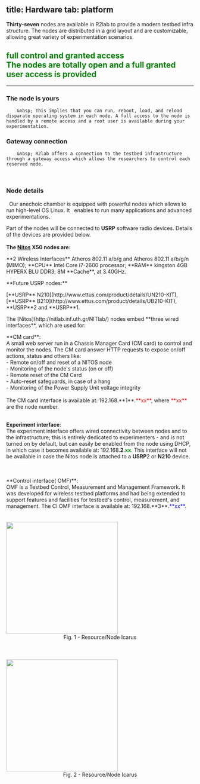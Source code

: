 title: Hardware
tab: platform
---

**Thirty-seven** nodes are available in R2lab to provide a modern testbed infra structure. The nodes are distributed in a grid layout and are customizable, allowing great variety of experimentation scenarios.

<h2 class="text-center" style="color:green;" >
full control and granted access<br>
<span class="text-muted lead">The nodes are totally open and a full granted user access is provided</span><br>
</h2>

<hr class="featurette-divider">

<div class="row">
  <div class="col-md-5"> 
  	<span>
  		<h3>The node is yours</h3>
  		<i style="font-size:2em;" class="pull-left glyphicon glyphicon-check" aria-hidden="true"></i>
 		</span>

		&nbsp; This implies that you can run, reboot, load, and reload disparate operating system in each node. A full access to the node is handled by a remote access and a root user is available during your experimentation.
  </div>

  <div class="col-md-2">
  </div>
  
  <div class="col-md-5">
  	<span>
  		<h3>Gateway connection</h3>
  		<i style="font-size:2em;" class="pull-left glyphicon glyphicon-cog" aria-hidden="true"></i>
 		</span>

		&nbsp; R2lab offers a connection to the testbed infrastructure through a gateway access which allows the researchers to control each reserved node.
  </div>
</div>
<br>
<div class="row">
  <div class="col-md-7"> 
  <span>
    <h3>Node details</h3>
    <i style="font-size:2em;" class="pull-left glyphicon glyphicon-signal" aria-hidden="true"></i>
  </span>
  &nbsp; Our anechoic chamber is equipped with powerful nodes which allows to run high-level OS Linux. It &nbsp; enables to run many applications and advanced experimentations.

  Part of the nodes will be connected to **USRP** software radio devices. Details of the devices are provided below.
  <br>
  <br>
  **The [Nitos](http://nitlab.inf.uth.gr/NITlab/) X50 nodes are:**
  <p>
  **2 Wireless Interfaces** Atheros 802.11 a/b/g and Atheros  802.11 a/b/g/n (MIMO);  **CPU** Intel Core i7-2600 processor; 
  **RAM** kingston 4GB HYPERX BLU DDR3; 8M **Cache**, at 3.40GHz.
  </p>
  **Future USRP nodes:**
  <p>
  [**USRP** N210](http://www.ettus.com/product/details/UN210-KIT), [**USRP** B210](http://www.ettus.com/product/details/UB210-KIT), **USRP**2 and **USRP**1.
  </p>
  
  <p>
  The [Nitos](http://nitlab.inf.uth.gr/NITlab/) nodes embed **three wired interfaces**, which are used for:
  </p>
  **CM card**:<br>
  A small web server run in a Chassis Manager Card (CM card) to control and monitor the nodes. The CM card answer HTTP requests to expose on/off actions, status and others like: 
  <br>
  - Remote on/off and reset of a NITOS node<br>
  - Monitoring of the node's status (on or off)<br>
  - Remote reset of the CM Card<br>
  - Auto-reset safeguards, in case of a hang<br>
  - Monitoring of the Power Supply Unit voltage integrity<br>
  <!-- - External environmental conditions monitoring (temperature, humidity, light intensity)<br>
  - Internal node temperature monitoring<br> -->
  <br> 
  The CM card interface is available at: 192.168.**1**.<font color="red">**xx**</font>, where <font color="red">**xx**</font> are the node number.
  <br>
  <br>

  **Experiment interface**:<br>
  The experiment interface offers wired connectivity between nodes and
  to the infrastructure; this is entirely dedicated to experimenters -
  and is not turned on by default, but can easily be enabled from the
  node using DHCP, in which case it becomes available at: 192.168.**2**.<font color="green">**xx**</font>. This interface will not be available in case the Nitos node is attached to a **USRP**2 or **N210** device.
  
  <br>
  <br>
  **Control interface( OMF)**:<br>
  OMF is a Testbed Control, Measurement and Management Framework. It was developed for wireless testbed platforms and had being extended to support features and facilities for testbed's control, measurement, and management.
  The CI OMF interface is available at: 192.168.**3**.<font color="blue">**xx**</font>.
  
  <br>
  <br>

  </div>
  <div class="col-md-3">
    <br>
    <img src="assets/img/icarus6i.png" width="300px">
    <center>Fig. 1 - Resource/Node Icarus</center>
    <br>
    <br>
    <br>
    <img src="assets/img/node_interface_2.jpg" width="300px">
    <center>Fig. 2 - Resource/Node Icarus</center>
  </div>
</div>
